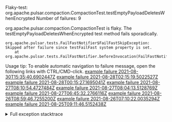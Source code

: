         
Flaky-test: org.apache.pulsar.compaction.CompactionTest.testEmptyPayloadDeletesWhenEncrypted
Number of failures: 9

org.apache.pulsar.compaction.CompactionTest is flaky. The testEmptyPayloadDeletesWhenEncrypted test method fails sporadically.

```
org.apache.pulsar.tests.FailFastNotifier$FailFastSkipException: Skipped after failure since testFailFast system property is set.
	at org.apache.pulsar.tests.FailFastNotifier.beforeInvocation(FailFastNotifier.java:88)

```

Usage tip: To enable automatic navigation to failure message, open the following links with CTRL/CMD-click.
[example failure 2021-08-30T15:35:40.6902447Z](https://github.com/apache/pulsar/runs/3463119398?check_suite_focus=true#step:9:3129)
[example failure 2021-08-28T02:15:19.5022527Z](https://github.com/apache/pulsar/runs/3448473880?check_suite_focus=true#step:9:2126)
[example failure 2021-08-28T00:15:27.1695041Z](https://github.com/apache/pulsar/runs/3447917315?check_suite_focus=true#step:9:1494)
[example failure 2021-08-27T08:10:54.4727484Z](https://github.com/apache/pulsar/runs/3440980370?check_suite_focus=true#step:9:2193)
[example failure 2021-08-27T08:04:13.5128769Z](https://github.com/apache/pulsar/runs/3440855241?check_suite_focus=true#step:9:2118)
[example failure 2021-08-27T06:45:32.2766116Z](https://github.com/apache/pulsar/runs/3440411158?check_suite_focus=true#step:9:2119)
[example failure 2021-08-26T08:59:46.7255200Z](https://github.com/apache/pulsar/runs/3430539961?check_suite_focus=true#step:9:2828)
[example failure 2021-08-26T07:10:22.0035294Z](https://github.com/apache/pulsar/runs/3429892136?check_suite_focus=true#step:9:2180)
[example failure 2021-08-25T09:11:46.5152438Z](https://github.com/apache/pulsar/runs/3420085427?check_suite_focus=true#step:10:2108)


<details>
<summary>Full exception stacktrace</summary>
<code><pre>
org.apache.pulsar.tests.FailFastNotifier$FailFastSkipException: Skipped after failure since testFailFast system property is set.
	at org.apache.pulsar.tests.FailFastNotifier.beforeInvocation(FailFastNotifier.java:88)

</pre></code>
</details>

